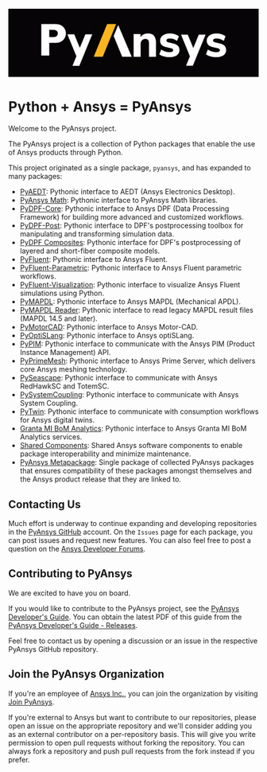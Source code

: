 ﻿![Python at ANSYS Inc](/images/pyansys_dark.png)

# Python + Ansys = PyAnsys

Welcome to the PyAnsys project.

The PyAnsys project is a collection of Python packages that enable the use of
Ansys products through Python.

This project originated as a single package, ``pyansys``, and has
expanded to many packages:

* [PyAEDT](https://aedt.docs.pyansys.com/): Pythonic interface to AEDT (Ansys Electronics Desktop).
* [PyAnsys Math](https://math.docs.pyansys.com/): Pythonic interface to PyAnsys Math libraries.
* [PyDPF-Core](https://dpf.docs.pyansys.com/): Pythonic interface to Ansys DPF (Data Processing Framework) for building more advanced and customized workflows.
* [PyDPF-Post](https://post.docs.pyansys.com/): Pythonic interface to DPF's postprocessing toolbox for manipulating and transforming simulation data.
* [PyDPF Composites](https://composites.dpf.docs.pyansys.com): Pythonic interface for DPF's postprocessing of layered and short-fiber composite models.
* [PyFluent](https://fluent.docs.pyansys.com/): Pythonic interface to Ansys Fluent.
* [PyFluent-Parametric](https://parametric.fluent.docs.pyansys.com/): Pythonic interface to Ansys Fluent parametric workflows.
* [PyFluent-Visualization](https://visualization.fluent.docs.pyansys.com): Pythonic interface to visualize Ansys Fluent simulations using Python.
* [PyMAPDL](https://mapdl.docs.pyansys.com/): Pythonic interface to Ansys MAPDL (Mechanical APDL).
* [PyMAPDL Reader](https://reader.docs.pyansys.com/): Pythonic interface to read legacy MAPDL result files (MAPDL 14.5 and later).
* [PyMotorCAD](https://motorcad.docs.pyansys.com/): Pythonic interface to Ansys Motor-CAD.
* [PyOptiSLang](https://optislang.docs.pyansys.com/): Pythonic interface to Ansys optiSLang.
* [PyPIM](https://pypim.docs.pyansys.com/): Pythonic interface to communicate with the Ansys PIM (Product Instance Management) API.
* [PyPrimeMesh](https://prime.docs.pyansys.com/): Pythonic interface to Ansys Prime Server, which delivers core Ansys meshing technology.
* [PySeascape](https://seascape.docs.pyansys.com/): Pythonic interface to communicate with Ansys RedHawkSC and TotemSC.
* [PySystemCoupling](https://systemcoupling.docs.pyansys.com/): Pythonic interface to communicate with Ansys System Coupling.
* [PyTwin](https://twin.docs.pyansys.com/): Pythonic interface to communicate with consumption workflows for Ansys digital twins.
* [Granta MI BoM Analytics](https://grantami.docs.pyansys.com/): Pythonic interface to Ansys Granta MI BoM Analytics services.
* [Shared Components](https://shared.docs.pyansys.com/): Shared Ansys software components to enable package interoperability and minimize maintenance.
* [PyAnsys Metapackage](https://shared.docs.pyansys.com/): Single package of collected PyAnsys packages that ensures compatibility of these packages amongst themselves and the Ansys product release that they are linked to.

## Contacting Us

Much effort is underway to continue expanding and developing repositories in the
[PyAnsys GitHub](https://github.com/pyansys/) account. On the ``Issues`` page
for each package, you can post issues and request new features. You can also feel free
to post a question on the [Ansys Developer Forums](https://discuss.ansys.com/).

## Contributing to PyAnsys

We are excited to have you on board.

If you would like to contribute to the PyAnsys project, see the
[PyAnsys Developer's Guide](https://github.com/pyansys/dev-guide). You can
obtain the latest PDF of this guide from the [PyAnsys Developer's Guide - Releases](https://github.com/pyansys/dev-guide/releases).

Feel free to contact us by opening a discussion or an issue in the respective PyAnsys GitHub repository.

## Join the PyAnsys Organization

If you're an employee of [Ansys Inc.](https://www.ansys.com/), you can join the organization by visiting [Join PyAnsys](https://myapps.microsoft.com/signin/8f67c59b-83ac-4318-ae96-f0588382ddc0?tenantId=34c6ce67-15b8-4eff-80e9-52da8be89706).

If you're external to Ansys but want to contribute to our repositories, please open an issue on the appropriate repository and we'll consider adding you as an external contributor on a per-repository basis. This will give you write permission to open pull requests without forking the repository. You can always fork a repository and push pull requests from the fork instead if you prefer.

